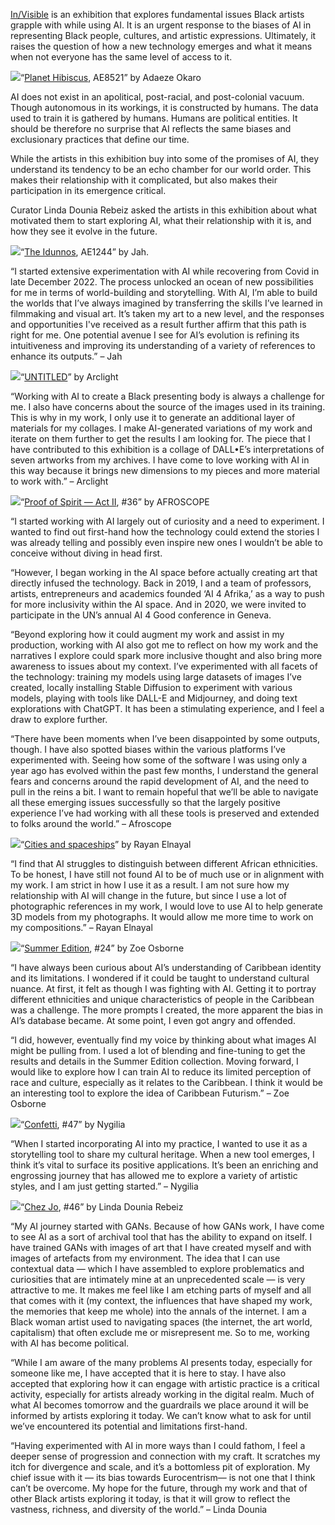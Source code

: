 [In/Visible](https://feralfile.com/exhibitions/in-visible-419) is an exhibition that explores fundamental issues Black artists grapple with while using AI. It is an urgent response to the biases of AI in representing Black people, cultures, and artistic expressions. Ultimately, it raises the question of how a new technology emerges and what it means when not everyone has the same level of access to it.

![](https://hackmd.io/_uploads/rJyVobDD3.jpg)<caption>“[Planet Hibiscus](https://feralfile.com/series/planet-hibiscus-ysn?fromExhibition=in-visible-419), AE8521” by Adaeze Okaro
</caption>

AI does not exist in an apolitical, post-racial, and post-colonial vacuum. Though autonomous in its workings, it is constructed by humans. The data used to train it is gathered by humans. Humans are political entities. It should be therefore no surprise that AI reflects the same biases and exclusionary practices that define our time.

While the artists in this exhibition buy into some of the promises of AI, they understand its tendency to be an echo chamber for our world order. This makes their relationship with it complicated, but also makes their participation in its emergence critical.

Curator Linda Dounia Rebeiz asked the artists in this exhibition about what motivated them to start exploring AI, what their relationship with it is, and how they see it evolve in the future.

![](https://hackmd.io/_uploads/By3YhbDDn.jpg)<caption>“[The Idunnos](https://feralfile.com/series/the-idunnos-hhr?fromExhibition=in-visible-419), AE1244” by Jah.</caption>

“I started extensive experimentation with AI while recovering from Covid in late December 2022. The process unlocked an ocean of new possibilities for me in terms of world-building and storytelling. With AI, I’m able to build the worlds that I’ve always imagined by transferring the skills I’ve learned in filmmaking and visual art. It’s taken my art to a new level, and the responses and opportunities I've received as a result further affirm that this path is right for me. One potential avenue I see for AI’s evolution is refining its intuitiveness and improving its understanding of a variety of references to enhance its outputs.” – Jah

![](https://hackmd.io/_uploads/B1T4TZDvh.jpg)<caption>“[UNTITLED](https://feralfile.com/series/untitled-lpa?fromExhibition=in-visible-419)” by Arclight</caption>

“Working with AI to create a Black presenting body is always a challenge for me. I also have concerns about the source of the images used in its training. This is why in my work, I only use it to generate an additional layer of materials for my collages. I make AI-generated variations of my work and iterate on them further to get the results I am looking for. The piece that I have contributed to this exhibition is a collage of DALL•E’s interpretations of seven artworks from my archives. I have come to love working with AI in this way because it brings new dimensions to my pieces and more material to work with.” – Arclight

![](https://hackmd.io/_uploads/ryvkAbwDn.jpg)<caption>“[Proof of Spirit — Act II](https://feralfile.com/series/proof-of-spirit-act-ii-jtq?fromExhibition=in-visible-419), #36” by AFROSCOPE</caption>

“I started working with AI largely out of curiosity and a need to experiment. I wanted to find out first-hand how the technology could extend the stories I was already telling and possibly even inspire new ones I wouldn’t be able to conceive without diving in head first.

“However, I began working in the AI space before actually creating art that directly infused the technology. Back in 2019, I and a team of professors, artists, entrepreneurs and academics founded ‘AI 4 Afrika,’ as a way to push for more inclusivity within the AI space. And in 2020, we were invited to participate in the UN’s annual AI 4 Good conference in Geneva.

“Beyond exploring how it could augment my work and assist in my production, working with AI also got me to reflect on how my work and the narratives I explore could spark more inclusive thought and also bring more awareness to issues about my context. I’ve experimented with all facets of the technology: training my models using large datasets of images I’ve created, locally installing Stable Diffusion to experiment with various models, playing with tools like DALL-E and Midjourney, and doing text explorations with ChatGPT. It has been a stimulating experience, and I feel a draw to explore further.

“There have been moments when I’ve been disappointed by some outputs, though. I have also spotted biases within the various platforms I’ve experimented with. Seeing how some of the software I was using only a year ago has evolved within the past few months, I understand the general fears and concerns around the rapid development of AI, and the need to pull in the reins a bit. I want to remain hopeful that we’ll be able to navigate all these emerging issues successfully so that the largely positive experience I’ve had working with all these tools is preserved and extended to folks around the world.” – Afroscope

![](https://hackmd.io/_uploads/Sy2n1Mwvh.jpg)<caption>“[Cities and spaceships](https://feralfile.com/series/cities-and-spaceships-knv?fromExhibition=in-visible-419)” by Rayan Elnayal
</caption>

“I find that AI struggles to distinguish between different African ethnicities. To be honest, I have still not found AI to be of much use or in alignment with my work. I am strict in how I use it as a result. I am not sure how my relationship with AI will change in the future, but since I use a lot of photographic references in my work, I would love to use AI to help generate 3D models from my photographs. It would allow me more time to work on my compositions.” – Rayan Elnayal

![](https://hackmd.io/_uploads/HJB5ezDD2.jpg)<caption>“[Summer Edition](https://feralfile.com/series/summer-edition-sti?fromExhibition=in-visible-419), #24” by Zoe Osborne</caption>

“I have always been curious about AI’s understanding of Caribbean identity and its limitations. I wondered if it could be taught to understand cultural nuance. At first, it felt as though I was fighting with AI. Getting it to portray different ethnicities and unique characteristics of people in the Caribbean was a challenge. The more prompts I created, the more apparent the bias in AI’s database became. At some point, I even got angry and offended.

“I did, however, eventually find my voice by thinking about what images AI might be pulling from. I used a lot of blending and fine-tuning to get the results and details in the Summer Edition collection. Moving forward, I would like to explore how I can train AI to reduce its limited perception of race and culture, especially as it relates to the Caribbean. I think it would be an interesting tool to explore the idea of Caribbean Futurism.” – Zoe Osborne

![](https://hackmd.io/_uploads/Hk8xWzvD3.jpg)<caption>“[Confetti](https://feralfile.com/series/confetti-fo3?fromExhibition=in-visible-419), #47” by Nygilia</caption>

“When I started incorporating AI into my practice, I wanted to use it as a storytelling tool to share my cultural heritage. When a new tool emerges, I think it’s vital to surface its positive applications. It’s been an enriching and engrossing journey that has allowed me to explore a variety of artistic styles, and I am just getting started.” – Nygilia

![](https://hackmd.io/_uploads/ByGSGzwP2.jpg)<caption>“[Chez Jo](https://feralfile.com/series/chez-jo-ei5?fromExhibition=in-visible-419), #46” by Linda Dounia Rebeiz</caption>

“My AI journey started with GANs. Because of how GANs work, I have come to see AI as a sort of archival tool that has the ability to expand on itself. I have trained GANs with images of art that I have created myself and with images of artefacts from my environment. The idea that I can use contextual data — which I have assembled to explore problematics and curiosities that are intimately mine at an unprecedented scale — is very attractive to me. It makes me feel like I am etching parts of myself and all that comes with it (my context, the influences that have shaped my work, the memories that keep me whole) into the annals of the internet. I am a Black woman artist used to navigating spaces (the internet, the art world, capitalism) that often exclude me or misrepresent me. So to me, working with AI has become political.

“While I am aware of the many problems AI presents today, especially for someone like me, I have accepted that it is here to stay. I have also accepted that exploring how it can engage with artistic practice is a critical activity, especially for artists already working in the digital realm. Much of what AI becomes tomorrow and the guardrails we place around it will be informed by artists exploring it today. We can’t know what to ask for until we’ve encountered its potential and limitations first-hand.

“Having experimented with AI in more ways than I could fathom, I feel a deeper sense of progression and connection with my craft. It scratches my itch for divergence and scale, and it’s a bottomless pit of exploration. My chief issue with it — its bias towards Eurocentrism— is not one that I think can’t be overcome. My hope for the future, through my work and that of other Black artists exploring it today, is that it will grow to reflect the vastness, richness, and diversity of the world.” – Linda Dounia
